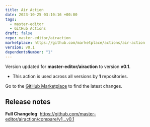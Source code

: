 ```yaml
---
title: Air Action
date: 2023-10-25 03:10:16 +00:00
tags:
  - master-editor
  - GitHub Actions
draft: false
repo: master-editor/airaction
marketplace: https://github.com/marketplace/actions/air-action
version: v0.1
dependentsNumber: "1"
---
```



Version updated for **master-editor/airaction** to version **v0.1**.
- This action is used across all versions by **1** repositories.

Go to the [GitHub Marketplace](https://github.com/marketplace/actions/air-action) to find the latest changes.

## Release notes

**Full Changelog**: https://github.com/master-editor/airaction/compare/v1...v0.1
